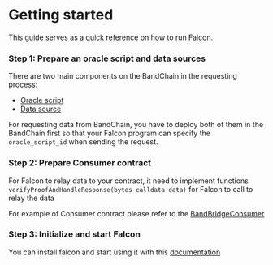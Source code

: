 # Getting started

This guide serves as a quick reference on how to run Falcon.

### Step 1: Prepare an oracle script and data sources

There are two main components on the BandChain in the requesting process:

- [Oracle script](/custom-script/oracle-script/introduction.html)
- [Data source](/custom-script/data-source/introduction.html)

For requesting data from BandChain, you have to deploy both of them in the BandChain first so that your Falcon program can specify the `oracle_script_id` when sending the request.

### Step 2: Prepare Consumer contract

For Falcon to relay data to your contract, it need to implement functions `verifyProofAndHandleResponse(bytes calldata data)` for Falcon to call to relay the data

For example of Consumer contract please refer to the [BandBridgeConsumer](https://github.com/bandprotocol/BandBridgeConsumer)

### Step 3: Initialize and start Falcon

You can install falcon and start using it with this [documentation](https://github.com/bandprotocol/falcon/blob/main/docs/getting_started.md)
